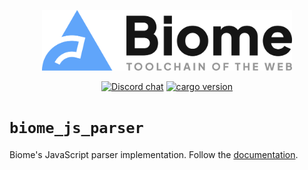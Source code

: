 <p align="center">
	<img alt="Biome - Toolchain of the web" width="400" src="https://raw.githubusercontent.com/biomejs/resources/main/svg/slogan-light-transparent.svg"/>
</p>

<div align="center">

[![Discord chat][discord-badge]][discord-url]
[![cargo version][cargo-badge]][cargo-url]

[discord-badge]: https://badgen.net/discord/online-members/BypW39g6Yc?icon=discord&label=discord&color=green
[discord-url]: https://biomejs.dev/chat
[cargo-badge]: https://badgen.net/crates/v/biome_js_parser?&color=green
[cargo-url]: https://crates.io/crates/biome_js_parser/

</div>

# `biome_js_parser`

Biome's JavaScript parser implementation. Follow the [documentation](https://docs.rs/biome_js_parser/).
